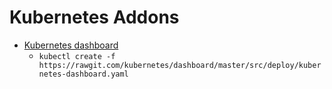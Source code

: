 # Kubernetes Addons

* [Kubernetes dashboard](https://github.com/kubernetes/dashboard)
	* `kubectl create -f https://rawgit.com/kubernetes/dashboard/master/src/deploy/kubernetes-dashboard.yaml`

